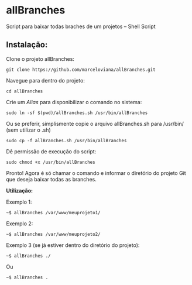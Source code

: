 # allBranches
Script para baixar todas braches de um projetos – Shell Script

## Instalação:

Clone o projeto allBranches:
```
git clone https://github.com/marceloviana/allBranches.git
```
Navegue para dentro do projeto:
```
cd allBranches
```
Crie um *Alias* para disponibilizar o comando no sistema:
```
sudo ln -sf $(pwd)/allBranches.sh /usr/bin/allBranches

```
Ou se preferir, simplismente copie o arquivo allBranches.sh para /usr/bin/ (sem utilizar o .sh)
```
sudo cp -f allBranches.sh /usr/bin/allBranches
```
Dê permissão de execução do script:
```
sudo chmod +x /usr/bin/allBranches
```

Pronto! Agora é só chamar o comando e informar o diretório do projeto Git que deseja baixar todas as branches.


**Utilização:**

Exemplo 1:
```
~$ allBranches /var/www/meuprojeto1/
```
Exemplo 2:
```
~$ allBranches /var/www/meuprojeto2/
```
Exemplo 3 (se já estiver dentro do diretório do projeto):
```
~$ allBranches ./
```
Ou
```
~$ allBranches .
```
